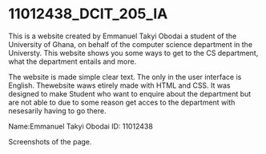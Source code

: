 # 11012438_DCIT_205_IA

This is a website created by Emmanuel Takyi Obodai a student of the University of Ghana, on behalf of the computer science department in the Universty.
This website shows you some ways to get to the CS department, what the department entails and more.

The website is made simple clear text. The only in the user interface is English.
Thewebsite waws etirely made with HTML and CSS.
It was designed to make Student who want to enquire about the department but are not able to due to some reason get acces to the department with nesesarily having to go there.

Name:Emmanuel Takyi Obodai
ID: 11012438

Screenshots of the page.

